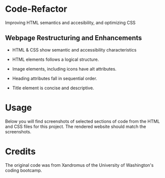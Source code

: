 # Code-Refactor

Improving HTML semantics and accesibility, and optimizing CSS

## Webpage Restructuring and Enhancements

- HTML & CSS show semantic and accessibility characteristics

- HTML elements follows a logical structure.

- Image elements, including icons have alt attributes.

- Heading attributes fall in sequential order.

- Title element is concise and descriptive.

# Usage

Below you will find screenshots of selected sections of code from the HTML and CSS files for this project. The rendered website should match the screenshots.

# Credits

The original code was from Xandromus of the University of Washington's coding bootcamp.
